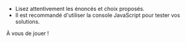 - Lisez attentivement les énoncés et choix proposés.
- Il est recommandé d'utiliser la console JavaScript pour tester vos solutions.

À vous de jouer !
